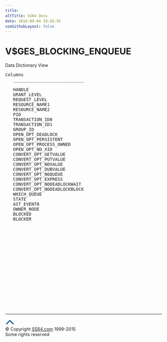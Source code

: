 ```yaml
---
title:
altTitle: SS64 Docs
date: 2016-09-04 19:26:55
useGithubLayout: false
---
```

<!-- #BeginLibraryItem "/Library/head_orav.lbi" --><!-- #EndLibraryItem --><h1>V$GES_BLOCKING_ENQUEUE </h1>  
 <p> Data Dictionary View </p> 
 
<pre>Columns
   ___________________________
 
   HANDLE
   GRANT_LEVEL
   REQUEST_LEVEL
   RESOURCE_NAME1
   RESOURCE_NAME2
   PID
   TRANSACTION_ID0
   TRANSACTION_ID1
   GROUP_ID
   OPEN_OPT_DEADLOCK
   OPEN_OPT_PERSISTENT
   OPEN_OPT_PROCESS_OWNED
   OPEN_OPT_NO_XID
   CONVERT_OPT_GETVALUE
   CONVERT_OPT_PUTVALUE
   CONVERT_OPT_NOVALUE
   CONVERT_OPT_DUBVALUE
   CONVERT_OPT_NOQUEUE
   CONVERT_OPT_EXPRESS
   CONVERT_OPT_NODEADLOCKWAIT
   CONVERT_OPT_NODEADLOCKBLOCK
   WHICH_QUEUE
   STATE
   AST_EVENT0
   OWNER_NODE
   BLOCKED
   BLOCKER

</pre>
<p><b></b></p><!-- #BeginLibraryItem "/Library/foot_orad.lbi" --><p>
<!-- oracle-footer -->
<ins class="adsbygoogle" style="display:inline-block;width:300px;height:250px" data-ad-client="ca-pub-6140977852749469" data-ad-slot="4275490898"></ins>
<script>
(adsbygoogle = window.adsbygoogle || []).push({});
</script></p>
<hr>
<div id="bl" class="footer"><a href="V$GES_BLOCKING_ENQUEUE.html#"><img src="../images/top.png" width="30" height="22" alt="Back to the Top"></a></div>
<div id="br" class="footer, tagline">© Copyright <a href="http://ss64.com/">SS64.com</a> 1999-2015<br>
Some rights reserved</div>
<!-- #EndLibraryItem -->

